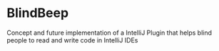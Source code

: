 # BlindBeep
Concept and future implementation of a IntelliJ Plugin that helps blind people to read and write code in IntelliJ IDEs
